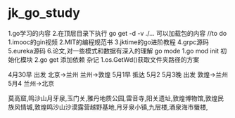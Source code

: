 # jk_go_study
1.go学习的内容
2.在顶层目录下执行 go get -d -v ./... 可以加载包的内容
//to do
1.imooc的gin视频
2.MIT的编程规范书
3.jktime的go进阶教程
4.grpc源码
5.eureka源码
6.论文,对一些模式和数据有深入的理解
go mode
1.go mod init 初始化模块
2.go get 添加依赖
杂记
1.os.GetWd()获取文件夹路径的方案

4月30早 出发 北京->兰州 兰州->敦煌
5月1早  抵达
5月2
5月3晚 出发 敦煌->兰州
5月4 兰州->北京 

莫高窟,鸣沙山月牙泉,玉门关,雅丹地质公园,雷音寺,阳关遗址,敦煌博物馆,敦煌民族风情城,敦煌鸣沙山沙漠露营越野基地,月牙泉小镇,九层楼,酒泉海市蜃楼,
